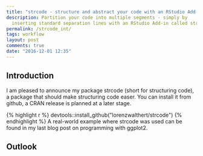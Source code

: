 ```yaml
---
title: "strcode - structure and abstract your code with an RStudio Add-in"
description: Partition your code into multiple segments - simply by 
  inserting standard separation lines with an RStudio Add-in called strcode.
permalink: /strcode_int/
tags: workflow
layout: post
comments: true
date: "2016-12-01 12:35"
---
```

## Introduction
I am pleased to announce my package strcode (short for structuring code), a 
package that should make structuring code easer. You can install it from
github, a CRAN release is planned at a later stage.

{% highlight r %}
devtools::install_github("lorenzwalthert/strcode")
{% endhighlight %}
A real-world example where strcode was used can be found in my last blog post
on programming with ggplot2.

## Outlook
